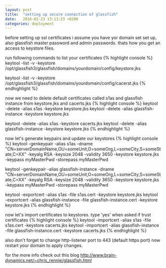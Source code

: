 ```yaml
---
layout: post
title:  "setting up secure connection of glassfish"
date:   2016-02-23 13:13:23 +0200
categories: deployment
---
```

before setting up ssl certificates i assume you have yor domain set set up, also glassfish master password and admin passwords. thats how you get an access to keystore files.

run following commands to list your certificates
{% highlight console %}
keytool -list -v -keystore /opt/glassfish3/glassfish/domains/yourdomain/config/keystore.jks 

keytool -list -v -keystore /opt/glassfish3/glassfish/domains/yourdomain/config/cacerst.jks 
{% endhighlight %}

now we need to delete default certificates called s1as and glassfish instance from keystore.jks and cacerts.jks
{% highlight console %}
keytool -delete -alias s1as -keystore keystore.jks
keytool -delete -alias glassfish-instance -keystore keystore.jks

keytool -delete -alias s1as -keystore cacerts.jks
keytool -delete -alias glassfish-instance -keystore keystore.jks
{% endhighlight %}

now let's generate keypairs and update our keystores
{% highlight console %}
keytool -genkeypair -alias s1as -dname "CN=serverDomainName,OU=someUnit,O=someOrg,L=someCity,S=someState,C=XX" -keyalg RSA -keysize 2048 -validity 3650 -keystore keystore.jks -keypass myMasterPwd -storepass myMasterPwd

keytool -genkeypair -alias glassfish-instance -dname "CN=serverDomainName,OU=someUnit,O=someOrg,L=someCity,S=someState,C=XX" -keyalg RSA -keysize 2048 -validity 3650 -keystore keystore.jks -keypass myMasterPwd -storepass myMasterPwd

keytool -exportcert -alias s1as -file s1as.cert -keystore keystore.jks 
keytool -exportcert -alias glassfish-instance -file glassfish-instance.cert -keystore keystore.jks
{% endhighlight %}

now let's import certificates to keystores. type 'yes' when asked if trust certificates
{% highlight console %}
keytool -importcert -alias s1as -file s1as.cert -keystore cacerts.jks
keytool -importcert -alias glassfish-instance -file glassfish-instance.cert -keystore cacerts.jks
{% endhighlight %}

also don't forget to change http-listener port to 443 (default https port)
now restart your domain to apply changes.


for the more info check out this blog http://www.brain-dynamics.net/~chris_rennie/glassfish.html

